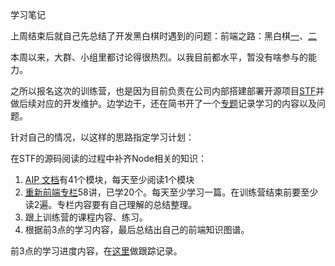 学习笔记

上周结束后就自己先总结了开发黑白棋时遇到的问题：前端之路：黑白棋[一](https://www.jianshu.com/p/ac64bc43b108)、[二](https://www.jianshu.com/p/97221081158d)

本周以来，大群、小组里都讨论得很热烈。以我目前都水平，暂没有啥参与的能力。

之所以报名这次的训练营，也是因为目前负责在公司内部搭建部署开源项目[STF](https://github.com/openstf/stf)并做后续对应的开发维护。边学边干，还在简书开了一个[专题](https://www.jianshu.com/c/c1a818718a51)记录学习的内容以及问题。

针对自己的情况，以这样的思路指定学习计划：

在STF的源码阅读的过程中补齐Node相关的知识：

1. [AIP 文档](http://nodejs.cn/api/)有41个模块，每天至少阅读1个模块
2. [重新前端专栏](https://time.geekbang.org/column/intro/154)58讲，已学20个。每天至少学习一篇。在训练营结束前要至少读2遍。专栏内容要有自己理解的总结整理。
3. 跟上训练营的课程内容、练习。
4. 根据前3点的学习内容，最后总结出自己的前端知识图谱。

前3点的学习进度内容，在[这里](https://www.jianshu.com/p/8319c1e5bcf8)做跟踪记录。

